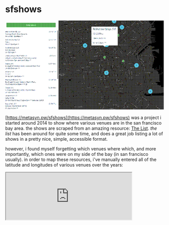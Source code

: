 # sfshows

<img src="resources/img/dithered_sfshows.png" alt="screenshot of metasyn.pw/shows"><img>

[https://metasyn.pw/sfshows](https://metasyn.pw/sfshows) was a project i started around 2014
to show where various venues are in the san francisco bay area. the shows are scraped from an
amazing resource: [The List](http://www.foopee.com/punk/the-list/). *the list* has been around
for quite some time, and does a great job listing a lot of shows in a pretty nice, simple,
accessible format.

however, i found myself forgetting which venues where which, and more importantly, which
ones were on my side of the bay (in san francisco usually). in order to map these resources,
i've manually entered all of the latitude and longitudes of various venues over the years:

<iframe src="https://git.sr.ht/~metasyn/sfshows/blob/master/src/data/venues.json" width=400></iframe>
